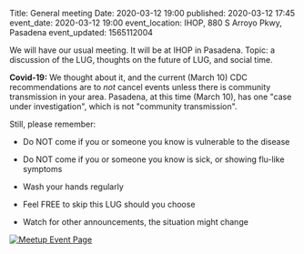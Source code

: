 Title: General meeting
Date: 2020-03-12 19:00
published: 2020-03-12 17:45
event_date: 2020-03-12 19:00
event_location: IHOP, 880 S Arroyo Pkwy, Pasadena
event_updated: 1565112004


We will have our usual meeting. It will be at IHOP in Pasadena. Topic: a discussion of the LUG, thoughts on the future of LUG, and social time.

**Covid-19:** We thought about it, and the current (March 10) CDC recommendations are to *not* cancel events unless there is community transmission in your area. Pasadena, at this time (March 10), has one "case under investigation", which is not "community transmission".

Still, please remember:
- Do NOT come if you or someone you know is vulnerable to the disease

- Do NOT come if you or someone you know is sick, or showing flu-like symptoms

- Wash your hands regularly

- Feel FREE to skip this LUG should you choose

- Watch for other announcements, the situation might change

[ ![Meetup Event Page]({filename}/images/meetup_logo_45.png) ](https://www.meetup.com/SGVTech/events/zvpphlybcfbqb/)

